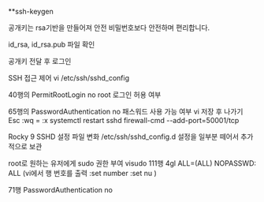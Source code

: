 **ssh-keygen

공개키는 rsa기반을 만들어져 안전 비밀번호보다 안전하며 편리합니다.


id_rsa, id_rsa.pub 파일 확인



공개키 전달 후 로그인 



SSH 접근 제어
vi /etc/ssh/sshd_config

40행의 PermitRootLogin no
root 로그인 허용 여부

65행의 PasswordAuthentication no
패스워드 사용 가능 여부
vi 저장 후 나가기
Esc
:wq = :x
systemctl restart sshd
firewall-cmd --add-port=50001/tcp


Rocky 9 SSHD 설정 파일 변화
/etc/ssh/sshd_config.d
설정을 일부분 떼어서 추가적으로 보관

root로 원하는 유저에게 sudo 권한 부여
visudo
111행
4gl   ALL=(ALL)   NOPASSWD: ALL
(vi에서 행 번호를 출력
:set number
:set nu
)

71행 PasswordAuthentication no

